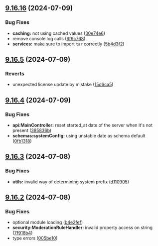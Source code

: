 ## [9.16.16](https://github.com/onesoft-sudo/sudobot/compare/v9.16.5...v9.16.16) (2024-07-09)


### Bug Fixes

* **caching:** not using cached values ([30e74e6](https://github.com/onesoft-sudo/sudobot/commit/30e74e677a667a33b7f86bba08d9284feed69a85))
* remove console.log calls ([6f9c768](https://github.com/onesoft-sudo/sudobot/commit/6f9c768a7f99cbba99a40d9526698f11fa07e43a))
* **services:** make sure to import `tar` correctly ([5b4d3f2](https://github.com/onesoft-sudo/sudobot/commit/5b4d3f21c3d2410e82b9a5be7a8f7953d3473a30))



## [9.16.5](https://github.com/onesoft-sudo/sudobot/compare/v9.16.4...v9.16.5) (2024-07-09)


### Reverts

* unexpected license update by mistake ([15d6ca5](https://github.com/onesoft-sudo/sudobot/commit/15d6ca531fd913b333c88d597a41417deff2f6f9))



## [9.16.4](https://github.com/onesoft-sudo/sudobot/compare/v9.16.3...v9.16.4) (2024-07-09)


### Bug Fixes

* **api:MainController:** reset started_at date of the server when it's not present ([385836b](https://github.com/onesoft-sudo/sudobot/commit/385836b5b8fa7b99a92eae3622e0ffd5c238ef92))
* **schemas:systemConfig:** using unstable date as schema default ([0fb1318](https://github.com/onesoft-sudo/sudobot/commit/0fb1318923b307197a87a6409fad395ad443e112))



## [9.16.3](https://github.com/onesoft-sudo/sudobot/compare/v9.16.2...v9.16.3) (2024-07-08)


### Bug Fixes

* **utils:** invalid way of determining system prefix ([d110905](https://github.com/onesoft-sudo/sudobot/commit/d11090505819067170dc4fb47d11e4e645eaccde))



## [9.16.2](https://github.com/onesoft-sudo/sudobot/compare/v9.16.1...v9.16.2) (2024-07-08)


### Bug Fixes

* optional module loading ([b4e2fef](https://github.com/onesoft-sudo/sudobot/commit/b4e2fef747e58eeaf2a7cd80cf0ad7695ac1d4e6))
* **security:ModerationRuleHandler:** invalid property access on string ([7f918b4](https://github.com/onesoft-sudo/sudobot/commit/7f918b4ba60167c05ebfd7567643242c37c7019d))
* type errors ([005be10](https://github.com/onesoft-sudo/sudobot/commit/005be1035f95d4051985e53e43dfc82e88603617))



